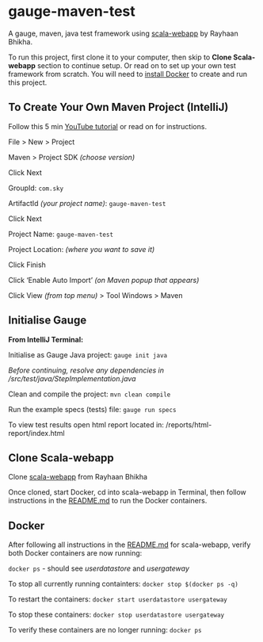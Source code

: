 # gauge-maven-test
A gauge, maven, java test framework using [scala-webapp](https://github.com/rayhaanbhikha/scala-webapp) by Rayhaan Bhikha. 

To run this project, first clone it to your computer, then skip to **Clone Scala-webapp** section to continue setup. Or read on to set up your own test framework from scratch. You will need to [install Docker](https://www.docker.com/products/docker-desktop) to create and run this project.


## To Create Your Own Maven Project (IntelliJ)
Follow this 5 min [YouTube tutorial](https://www.youtube.com/watch?v=fi7ZbL23I2E) or read on for instructions.


File > New > Project

Maven > Project SDK *(choose version)* 

Click Next

GroupId: `com.sky`

ArtifactId *(your project name)*: `gauge-maven-test`

Click Next 

Project Name: `gauge-maven-test`

Project Location: *(where you want to save it)*

Click Finish

Click ‘Enable Auto Import’ *(on Maven popup that appears)*

Click View *(from top menu)* > Tool Windows > Maven


## Initialise Gauge

**From IntelliJ Terminal:**

Initialise as Gauge Java project: `gauge init java`

*Before continuing, resolve any dependencies in /src/test/java/StepImplementation.java*

Clean and compile the project: `mvn clean compile`

Run the example specs (tests) file: `gauge run specs`

To view test results open html report located in: /reports/html-report/index.html


## Clone Scala-webapp
Clone [scala-webapp](https://github.com/rayhaanbhikha/scala-webapp) from Rayhaan Bhikha

Once cloned, start Docker, cd into scala-webapp in Terminal, then follow instructions in the [README.md](https://github.com/rayhaanbhikha/scala-webapp) to run the Docker containers.


## Docker
After following all instructions in the [README.md](https://github.com/rayhaanbhikha/scala-webapp) for scala-webapp, verify both Docker containers are now running: 

`docker ps` - should see *userdatastore* and *usergateway*

To stop all currently running containters: `docker stop $(docker ps -q)`

To restart the containers: `docker start userdatastore usergateway`

To stop these containers: `docker stop userdatastore usergateway`

To verify these containers are no longer running: `docker ps`


